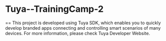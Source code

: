 # Tuya--TrainingCamp-2
==
This project is developed using Tuya SDK, which enables you to quickly develop branded apps connecting and controlling smart scenarios of many devices.
For more information, please check Tuya Developer Website.
